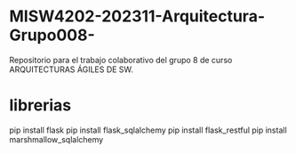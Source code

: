 # MISW4202-202311-Arquitectura-Grupo008-
Repositorio para el trabajo colaborativo del grupo 8 de curso ARQUITECTURAS ÁGILES DE SW.

# librerias
pip install flask 
pip install flask_sqlalchemy
pip install flask_restful 
pip install marshmallow_sqlalchemy
